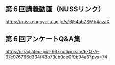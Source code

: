 ## 第６回講義動画（NUSSリンク） <bf>
  https://nuss.nagoya-u.ac.jp/s/6i54abZSMb4azaX
## 第６回アンケートQ&A集 <bf>
https://irradiated-pot-667.notion.site/6-Q-A-37c976766d334f43b73eb0ce0f9b94a6?pvs=74
